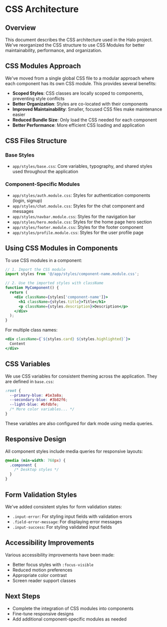 # CSS Architecture

## Overview

This document describes the CSS architecture used in the Halo project. We've reorganized the CSS structure to use CSS Modules for better maintainability, performance, and organization.

## CSS Modules Approach

We've moved from a single global CSS file to a modular approach where each component has its own CSS module. This provides several benefits:

- **Scoped Styles**: CSS classes are locally scoped to components, preventing style conflicts
- **Better Organization**: Styles are co-located with their components
- **Improved Maintainability**: Smaller, focused CSS files make maintenance easier
- **Reduced Bundle Size**: Only load the CSS needed for each component
- **Better Performance**: More efficient CSS loading and application

## CSS Files Structure

### Base Styles
- `app/styles/base.css`: Core variables, typography, and shared styles used throughout the application

### Component-Specific Modules
- `app/styles/auth.module.css`: Styles for authentication components (login, signup)
- `app/styles/chat.module.css`: Styles for the chat component and messages
- `app/styles/navbar.module.css`: Styles for the navigation bar
- `app/styles/hero.module.css`: Styles for the home page hero section
- `app/styles/footer.module.css`: Styles for the footer component
- `app/styles/profile.module.css`: Styles for the user profile page

## Using CSS Modules in Components

To use CSS modules in a component:

```jsx
// 1. Import the CSS module
import styles from '@/app/styles/component-name.module.css';

// 2. Use the imported styles with className
function MyComponent() {
  return (
    <div className={styles['component-name']}>
      <h1 className={styles.title}>Title</h1>
      <p className={styles.description}>Description</p>
    </div>
  );
}
```

For multiple class names:

```jsx
<div className={`${styles.card} ${styles.highlighted}`}>
  Content
</div>
```

## CSS Variables

We use CSS variables for consistent theming across the application. They are defined in `base.css`:

```css
:root {
  --primary-blue: #1e3a8a;
  --secondary-blue: #3b82f6;
  --light-blue: #bfdbfe;
  /* More color variables... */
}
```

These variables are also configured for dark mode using media queries.

## Responsive Design

All component styles include media queries for responsive layouts:

```css
@media (min-width: 768px) {
  .component {
    /* Desktop styles */
  }
}
```

## Form Validation Styles

We've added consistent styles for form validation states:

- `.input-error`: For styling input fields with validation errors
- `.field-error-message`: For displaying error messages
- `.input-success`: For styling validated input fields

## Accessibility Improvements

Various accessibility improvements have been made:

- Better focus styles with `:focus-visible`
- Reduced motion preferences
- Appropriate color contrast
- Screen reader support classes

## Next Steps

- Complete the integration of CSS modules into components
- Fine-tune responsive designs
- Add additional component-specific modules as needed

